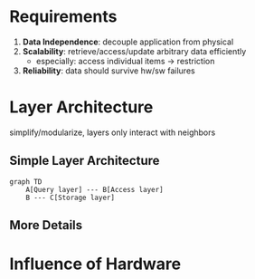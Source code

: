 # Requirements

1. **Data Independence**: decouple application from physical
2. **Scalability**: retrieve/access/update arbitrary data efficiently
	- especially: access individual items → restriction
3. **Reliability**: data should survive hw/sw failures

# Layer Architecture
simplify/modularize, layers only interact with neighbors
## Simple Layer Architecture

```mermaid
graph TD
	A[Query layer] --- B[Access layer]
	B --- C[Storage layer]
```

## More Details

# Influence of Hardware

